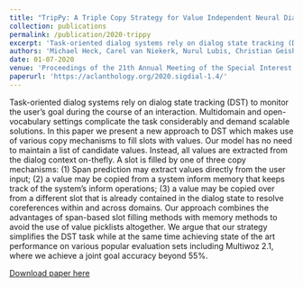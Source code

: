 ```yaml
---
title: "TripPy: A Triple Copy Strategy for Value Independent Neural Dialog State Tracking"
collection: publications
permalink: /publication/2020-trippy
excerpt: 'Task-oriented dialog systems rely on dialog state tracking (DST) to monitor the user’s goal during the course of an interaction. Multidomain and open-vocabulary settings complicate the task considerably and demand scalable solutions. In this paper we present a new approach to DST which makes use of various copy mechanisms to fill slots with values. Our model has no need to maintain a list of candidate values. Instead, all values are extracted from the dialog context on-thefly. A slot is filled by one of three copy mechanisms: (1) Span prediction may extract values directly from the user input; (2) a value may be copied from a system inform memory that keeps track of the system’s inform operations; (3) a value may be copied over from a different slot that is already contained in the dialog state to resolve coreferences within and across domains. Our approach combines the advantages of span-based slot filling methods with memory methods to avoid the use of value picklists altogether. We argue that our strategy simplifies the DST task while at the same time achieving state of the art performance on various popular evaluation sets including Multiwoz 2.1, where we achieve a joint goal accuracy beyond 55%.'
authors: 'Michael Heck, Carel van Niekerk, Nurul Lubis, Christian Geishauser, Hsien-Chin Lin, Marco Moresi, Milica Gasic'
date: 01-07-2020
venue: 'Proceedings of the 21th Annual Meeting of the Special Interest Group on Discourse and Dialogue. 2020 [BEST PAPER AWARD]'
paperurl: 'https://aclanthology.org/2020.sigdial-1.4/'
---
```

Task-oriented dialog systems rely on dialog state tracking (DST) to monitor the user’s goal during the course of an interaction. Multidomain and open-vocabulary settings complicate the task considerably and demand scalable solutions. In this paper we present a new approach to DST which makes use of various copy mechanisms to fill slots with values. Our model has no need to maintain a list of candidate values. Instead, all values are extracted from the dialog context on-thefly. A slot is filled by one of three copy mechanisms: (1) Span prediction may extract values directly from the user input; (2) a value may be copied from a system inform memory that keeps track of the system’s inform operations; (3) a value may be copied over from a different slot that is already contained in the dialog state to resolve coreferences within and across domains. Our approach combines the advantages of span-based slot filling methods with memory methods to avoid the use of value picklists altogether. We argue that our strategy simplifies the DST task while at the same time achieving state of the art performance on various popular evaluation sets including Multiwoz 2.1, where we achieve a joint goal accuracy beyond 55%.

[Download paper here](https://aclanthology.org/2020.sigdial-1.4/)
